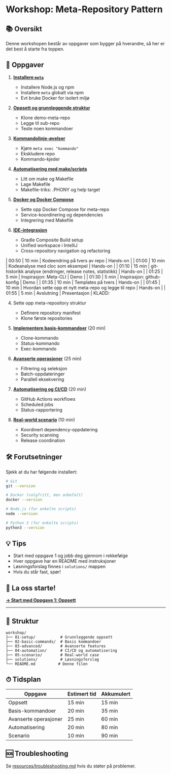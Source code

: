 # Workshop: Meta-Repository Pattern

## 📚 Oversikt

Denne workshopen består av oppgaver som bygger på hverandre, så her er det best å starte fra toppen.

## 🎯 Oppgaver

1. **[Installere `meta`](01-prereqs/)**
   - Installere Node.js og npm
   - Installere `meta` globalt via npm
   - Evt bruke Docker for isolert miljø

2. **[Oppsett og grunnleggende struktur](02-setup/)**
   - Klone demo-meta-repo
   - Legge til sub-repo
   - Teste noen kommandoer

3. **[Kommandolinje-øvelser](03-commands/)**
   - Kjøre `meta exec "kommando"`
   - Ekskludere repo
   - Kommando-kjeder

4. **[Automatisering med make/scripts](04-automation/)**
    - Litt om make og Makefile
    - Lage Makefile
    - Makefile-triks: .PHONY og help target

5. **[Docker og Docker Compose](05-dockered/)**
    - Sette opp Docker Compose for meta-repo
    - Service-koordinering og dependencies
    - Integrering med Makefile

6. **[IDE-integrasjon](06-ide-integration/)**
    - Gradle Composite Build setup
    - Unified workspace i IntelliJ
    - Cross-repository navigation og refactoring

| 00:50 | 10 min | Kodeendring på tvers av repo | Hands-on |
| 01:00 | 10 min | Kodeanalyse med cloc som eksempel | Hands-on |
| 01:10 | 15 min | git-historikk analyse (endringer, release notes, statistikk) | Hands-on |
| 01:25 | 5 min | Inspirasjon: Meta-CLI | Demo |
| 01:30 | 5 min | Inspirasjon: github-konfig | Demo |
| 01:35 | 10 min | Templates på tvers | Hands-on |
| 01:45 | 10 min | Hvordan sette opp et nytt meta-repo og legge til repo | Hands-on |
| 01:55 | 5 min | Avslutning | Presentasjon |
KLADD:

4. Sette opp meta-repository struktur
   - Definere repository manifest
   - Klone første repositories

2. **[Implementere basis-kommandoer](02-basic-commands/)** (20 min)
   - Clone-kommando
   - Status-kommando
   - Exec-kommando

3. **[Avanserte operasjoner](03-advanced/)** (25 min)
   - Filtrering og seleksjon
   - Batch-oppdateringer
   - Parallell eksekvering

4. **[Automatisering og CI/CD](04-automation/)** (20 min)
   - GitHub Actions workflows
   - Scheduled jobs
   - Status-rapportering

5. **[Real-world scenario](05-scenario/)** (10 min)
   - Koordinert dependency-oppdatering
   - Security scanning
   - Release coordination

## 🛠 Forutsetninger

Sjekk at du har følgende installert:

```bash
# Git
git --version

# Docker (valgfritt, men anbefalt)
docker --version

# Node.js (for enkelte scripts)
node --version

# Python 3 (for enkelte scripts)
python3 --version
```

## 💡 Tips

- Start med oppgave 1 og jobb deg gjennom i rekkefølge
- Hver oppgave har en README med instruksjoner
- Løsningsforslag finnes i `solutions/` mappen
- Hvis du står fast, spør!

## 🏁 La oss starte!

**[→ Start med Oppgave 1: Oppsett](02-setup/)**

---

## 📁 Struktur

```
workshop/
├── 01-setup/           # Grunnleggende oppsett
├── 02-basic-commands/  # Basis kommandoer
├── 03-advanced/        # Avanserte features
├── 04-automation/      # CI/CD og automatisering
├── 05-scenario/        # Real-world case
├── solutions/          # Løsningsforslag
└── README.md          # Denne filen
```

## ⏱ Tidsplan

| Oppgave | Estimert tid | Akkumulert |
|---------|--------------|------------|
| Oppsett | 15 min | 15 min |
| Basis-kommandoer | 20 min | 35 min |
| Avanserte operasjoner | 25 min | 60 min |
| Automatisering | 20 min | 80 min |
| Scenario | 10 min | 90 min |

## 🆘 Troubleshooting

Se [resources/troubleshooting.md](../resources/troubleshooting.md) hvis du støter på problemer.

